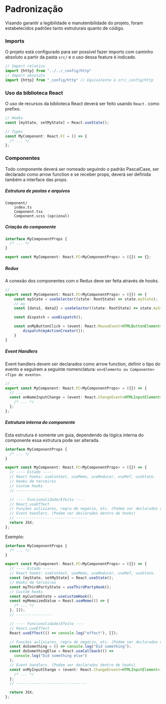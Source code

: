# Padronização

Visando garantir a legibilidade e manutenibilidade do projeto, foram estabelecidos padrões tanto estruturais quanto de código.





### Imports

O projeto está configurado para ser possível fazer imports com caminho absoluto a partir da pasta `src/` e o uso dessa feature é indicado.

```typescript
// Import relativo
import {http} from "../../_config/http"
// Import absoluto
import {http} from "_config/http" // Equivalente à src/_config/http
```





### Uso da biblioteca React

O uso de recursos da biblioteca React deverá ser feito usando `React.` como prefixo.

```typescript
// Hooks
const [myState, setMyState] = React.useState();

// Types
const MyComponent: React.FC = () => {
  /* ... */
};
```



### Componentes

Todo componente deverá ser nomeado seguindo o padrão PascalCase, ser declarado como arrow function e se receber props, deverá ser definida também a interface das props.



##### Estrutura de pastas e arquivos

```
Component/
	index.ts
	Component.tsx
	Component.scss (opcional)
```



##### Criação do componente

```typescript
interface MyComponentProps {
  /* ... */
}

export const MyComponent: React.FC<MyComponentProps> = ({}) => {};
```



##### Redux

A conexão dos componentes com o Redux deve ser feita através de hooks.

```typescript
// ...
export const MyComponent: React.FC<MyComponentProps> = ({}) => {
    const myState = useSelector((state: RootState) => state.myState);
    // ou
    const {data1, data2} = useSelector((state: RootState) => state.myState);

    const dispatch = useDispatch();

    const onMyButtonClick = (event: React.MouseEvent<HTMLButtonElement>) => {
    	dispatch(myActionCreator());
    }
}
```



##### Event Handlers

Event handlers devem ser declarados como arrow function, definir o tipo do evento e seguirem a seguinte nomenclatura: `on<Elemento ou Componente><Tipo de evento>`.

```typescript
// ...
export const MyComponent: React.FC<MyComponentProps> = ({}) => {
  // ...
  const onNameInputChange = (event: React.ChangeEvent<HTMLInputElement>) => {
    /* ... */
  };
};
```



##### Estrutura interna do componente

Esta estrutura é somente um guia, dependendo da lógica interna do componente essa estrutura pode ser alterada.

```typescript
interface MyComponentProps {
  /* ... */
}

export const MyComponent: React.FC<MyComponentProps> = ({}) => {
  // ---- Estado ----
  // React hooks: useContext, useMemo, useReducer, useRef, useState.
  // Hooks de terceiros
  // Custom hooks
  // ----------------

  // ---- Funcionalidade/Efeito ----
  // React.useEffect
  // Funções aulixiares, regra de negócio, etc. (Podem ser declarados dentro de hooks)
  // Event handlers. (Podem ser declarados dentro de hooks)
  // --------------------------------
  return JSX;
};
```

Exemplo:

```typescript
interface MyComponentProps {
  /* ... */
}

export const MyComponent: React.FC<MyComponentProps> = ({}) => {
  // ---- Estado ----
  // React hooks: useContext, useMemo, useReducer, useRef, useState.
  const [myState, setMyState] = React.useState();
  // Hooks de terceiros
  const myThirdPartyState = useThirdPartyHook();
  // Custom hooks
  const myCustomState = useCustomHook();
  const myMemoizedValue = React.useMemo(() => {
    /* ... */
  }, []);
  // ----------------

  // ---- Funcionalidade/Efeito ----
  // React.useEffect
  React.useEffect(() => console.log("effect"), []);

  // Funções aulixiares, regra de negócio, etc. (Podem ser declarados dentro de hooks)
  const doSomething = () => console.log("Did something");
  const doSomethingElse = React.useCallback(() =>
    console.log("Did something else")
  );
  // Event handlers. (Podem ser declarados dentro de hooks)
  const onMyInputChange = (event: React.ChangeEnvent<HTMLInputElement>) => {
    /* ... */
  };
  // --------------------------------

  return JSX;
};
```
